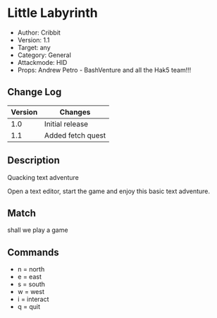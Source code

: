 # Little Labyrinth
* Author: Cribbit 
* Version: 1.1
* Target: any
* Category: General
* Attackmode: HID
* Props: Andrew Petro - BashVenture and all the Hak5 team!!!

## Change Log
| Version | Changes                       |
| ------- | ------------------------------|
| 1.0     | Initial release               |
| 1.1     | Added fetch quest             |

## Description
Quacking text adventure

Open a text editor, start the game and enjoy this basic text adventure.

## Match
shall we play a game

## Commands
* n = north
* e = east
* s = south
* w = west
* i = interact
* q = quit
